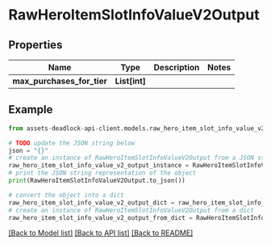 # RawHeroItemSlotInfoValueV2Output


## Properties

Name | Type | Description | Notes
------------ | ------------- | ------------- | -------------
**max_purchases_for_tier** | **List[int]** |  | 

## Example

```python
from assets-deadlock-api-client.models.raw_hero_item_slot_info_value_v2_output import RawHeroItemSlotInfoValueV2Output

# TODO update the JSON string below
json = "{}"
# create an instance of RawHeroItemSlotInfoValueV2Output from a JSON string
raw_hero_item_slot_info_value_v2_output_instance = RawHeroItemSlotInfoValueV2Output.from_json(json)
# print the JSON string representation of the object
print(RawHeroItemSlotInfoValueV2Output.to_json())

# convert the object into a dict
raw_hero_item_slot_info_value_v2_output_dict = raw_hero_item_slot_info_value_v2_output_instance.to_dict()
# create an instance of RawHeroItemSlotInfoValueV2Output from a dict
raw_hero_item_slot_info_value_v2_output_from_dict = RawHeroItemSlotInfoValueV2Output.from_dict(raw_hero_item_slot_info_value_v2_output_dict)
```
[[Back to Model list]](../README.md#documentation-for-models) [[Back to API list]](../README.md#documentation-for-api-endpoints) [[Back to README]](../README.md)


